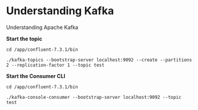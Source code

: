 # Understanding Kafka
Understanding Apache Kafka

**Start the topic**

```
cd /app/confluent-7.3.1/bin

./kafka-topics --bootstrap-server localhost:9092 --create --partitions 2 --replication-factor 1 --topic test

```

**Start the Consumer CLI**

```
cd /app/confluent-7.3.1/bin

./kafka-console-consumer --bootstrap-server localhost:9092 --topic test

```
